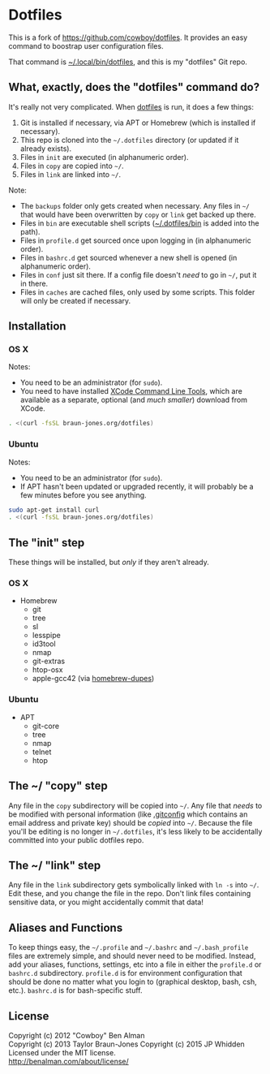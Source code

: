 # Dotfiles

This is a fork of https://github.com/cowboy/dotfiles. It provides an easy command
to boostrap user configuration files.

That command is [~/.local/bin/dotfiles][dotfiles], and this is my "dotfiles"
Git repo.

[dotfiles]: https://github.com/jpwhidden/dotfiles/blob/master/bin/dotfiles
[bin]: https://github.com/jpwhidden/dotfiles/tree/master/bin

## What, exactly, does the "dotfiles" command do?

It's really not very complicated. When [dotfiles][dotfiles] is run, it does a few things:

1. Git is installed if necessary, via APT or Homebrew (which is installed if necessary).
2. This repo is cloned into the `~/.dotfiles` directory (or updated if it already exists).
2. Files in `init` are executed (in alphanumeric order).
3. Files in `copy` are copied into `~/`.
4. Files in `link` are linked into `~/`.

Note:

* The `backups` folder only gets created when necessary. Any files in `~/` that would have been overwritten by `copy` or `link` get backed up there.
* Files in `bin` are executable shell scripts ([~/.dotfiles/bin][bin] is added into the path).
* Files in `profile.d` get sourced once upon logging in (in alphanumeric order).
* Files in `bashrc.d` get sourced whenever a new shell is opened (in alphanumeric order).
* Files in `conf` just sit there. If a config file doesn't _need_ to go in `~/`, put it in there.
* Files in `caches` are cached files, only used by some scripts. This folder will only be created if necessary.

## Installation
### OS X
Notes:

* You need to be an administrator (for `sudo`).
* You need to have installed [XCode Command Line Tools](https://developer.apple.com/downloads/index.action?=command%20line%20tools), which are available as a separate, optional (and _much smaller_) download from XCode.

```sh
. <(curl -fsSL braun-jones.org/dotfiles)
```

### Ubuntu
Notes:

* You need to be an administrator (for `sudo`).
* If APT hasn't been updated or upgraded recently, it will probably be a few minutes before you see anything.

```sh
sudo apt-get install curl
. <(curl -fsSL braun-jones.org/dotfiles)
```

## The "init" step
These things will be installed, but _only_ if they aren't already.

### OS X
* Homebrew
  * git
  * tree
  * sl
  * lesspipe
  * id3tool
  * nmap
  * git-extras
  * htop-osx
  * apple-gcc42 (via [homebrew-dupes](https://github.com/Homebrew/homebrew-dupes/blob/master/apple-gcc42.rb))

### Ubuntu
* APT
  * git-core
  * tree
  * nmap
  * telnet
  * htop

## The ~/ "copy" step
Any file in the `copy` subdirectory will be copied into `~/`. Any file that _needs_ to be modified with personal information (like [.gitconfig](https://github.com/jpwhidden/dotfiles/blob/master/copy/.gitconfig) which contains an email address and private key) should be _copied_ into `~/`. Because the file you'll be editing is no longer in `~/.dotfiles`, it's less likely to be accidentally committed into your public dotfiles repo.

## The ~/ "link" step
Any file in the `link` subdirectory gets symbolically linked with `ln -s` into `~/`. Edit these, and you change the file in the repo. Don't link files containing sensitive data, or you might accidentally commit that data!

## Aliases and Functions
To keep things easy, the `~/.profile` and `~/.bashrc` and `~/.bash_profile` files are extremely simple, and should never need to be modified. Instead, add your aliases, functions, settings, etc into a file in either the `profile.d` or `bashrc.d` subdirectory. `profile.d` is for environment configuration that should be done no matter what you login to (graphical desktop, bash, csh, etc.). `bashrc.d` is for bash-specific stuff.

## License
Copyright (c) 2012 "Cowboy" Ben Alman  
Copyright (c) 2013 Taylor Braun-Jones
Copyright (c) 2015 JP Whidden
Licensed under the MIT license.  
<http://benalman.com/about/license/>
